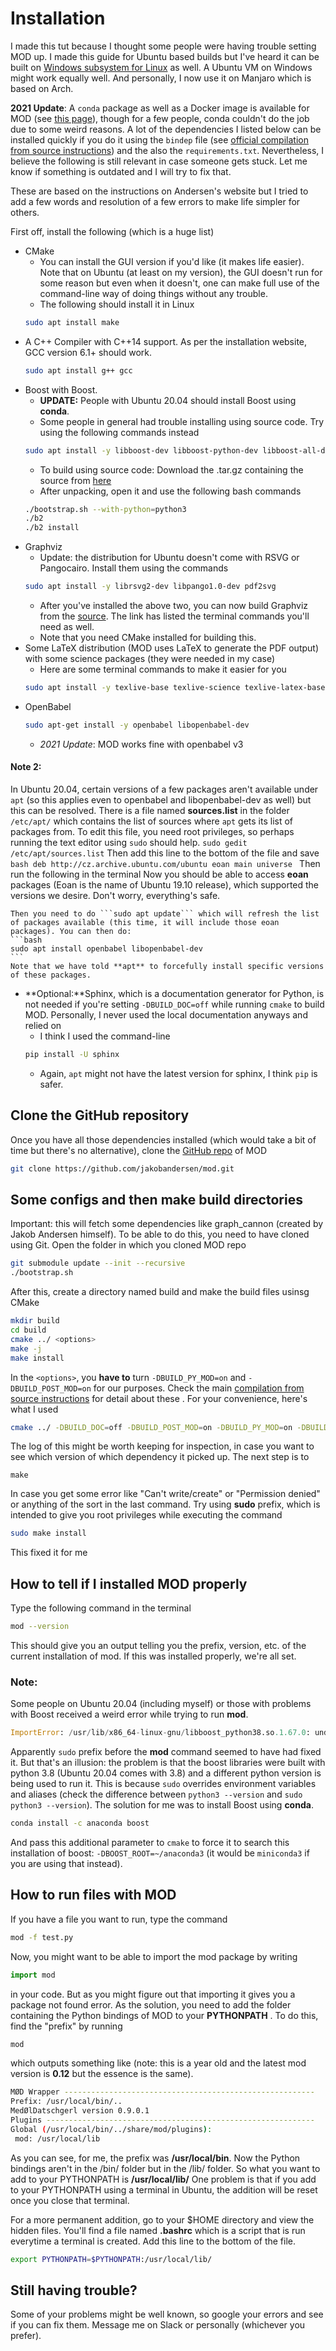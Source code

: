# Installation
I made this tut because I thought some people were having trouble setting MOD up. I made this guide for Ubuntu based builds but I've heard it can be built on [Windows subsystem for Linux](https://en.wikipedia.org/wiki/Windows_Subsystem_for_Linux) as well. A Ubuntu VM on Windows might work equally well. And personally, I now use it on Manjaro which is based on Arch.

**2021 Update**: A ```conda``` package as well as a Docker image is available for MOD (see [this page](http://jakobandersen.github.io/mod/installation.html)), though for a few people, conda couldn't do the job due to some weird reasons. A lot of the dependencies I listed below can be installed quickly if you do it using the ```bindep``` file (see [official compilation from source instructions](http://jakobandersen.github.io/mod/compiling.html)) and the also the ```requirements.txt```. Nevertheless, I believe the following is still relevant in case someone gets stuck. Let me know if something is outdated and I will try to fix that.

These are based on the instructions on Andersen's website but I tried to add a few words and resolution of a few errors to make life simpler for others.

First off, install the following (which is a huge list)
* CMake
    * You can install the GUI version if you'd like (it makes life easier). Note that on Ubuntu (at least on my version), the GUI doesn't run for some reason but even when it doesn't, one can make full use of the command-line way of doing things without any trouble.
    * The following should install it in Linux
    ```bash
    sudo apt install make
    ```
* A C++ Compiler with C++14 support. As per the installation website, GCC version 6.1+ should work.
    ```bash
    sudo apt install g++ gcc
    ```
* Boost with Boost.
    * **UPDATE:** People with Ubuntu 20.04 should install Boost using **conda**.
    * Some people in general had trouble installing using source code. Try using the following commands instead
    ```bash
    sudo apt install -y libboost-dev libboost-python-dev libboost-all-dev
    ```
    * To build using source code: Download the .tar.gz containing the source from [here](https://www.boost.org/)
    * After unpacking, open it and use the following bash commands
    ```bash
    ./bootstrap.sh --with-python=python3
    ./b2
    ./b2 install
    ```
* Graphviz
    * Update: the distribution for Ubuntu doesn't come with RSVG or Pangocairo. Install them using the commands
    ```bash
    sudo apt install -y librsvg2-dev libpango1.0-dev pdf2svg
    ```
    * After you've installed the above two, you can now build Graphviz from the [source](https://graphviz.gitlab.io/_pages/Download/Download_source.html). The link has listed the terminal commands you'll need as well.
    * Note that you need CMake installed for building this.
* Some LaTeX distribution (MOD uses LaTeX to generate the PDF output) with some science packages (they were needed in my case)
    * Here are some terminal commands to make it easier for you
    ```bash
    sudo apt install -y texlive-base texlive-science texlive-latex-base texlive-latex-extra
    ```
* OpenBabel
    ```bash
    sudo apt-get install -y openbabel libopenbabel-dev
    ```
    * *2021 Update*: MOD works fine with openbabel v3
#### Note 2:
In Ubuntu 20.04, certain versions of a few packages aren't available under ```apt``` (so this applies even to openbabel and libopenbabel-dev as well) but this can be resolved. There is a file named **sources.list** in the folder ```/etc/apt/``` which contains the list of sources where ```apt``` gets its list of packages from. To edit this file, you need root privileges, so perhaps running the text editor using ```sudo``` should help.
    ```sudo gedit /etc/apt/sources.list```
    Then add this line to the bottom of the file and save
    ```bash
    deb http://cz.archive.ubuntu.com/ubuntu eoan main universe
    ```
    Then run the following in the terminal
    Now you should be able to access **eoan** packages (Eoan is the name of Ubuntu 19.10 release), which supported the versions we desire. Don't worry, everything's safe.

    Then you need to do ```sudo apt update``` which will refresh the list of packages available (this time, it will include those eoan packages). You can then do:
    ```bash
    sudo apt install openbabel libopenbabel-dev
    ```
    Note that we have told **apt** to forcefully install specific versions of these packages.
* **Optional:**Sphinx, which is a documentation generator for Python, is not needed if you're setting ```-DBUILD_DOC=off``` while running ```cmake``` to build MOD. Personally, I never used the local documentation anyways and relied on 
    * I think I used the command-line
    ```bash
    pip install -U sphinx
    ```
    * Again, ```apt``` might not have the latest version for sphinx, I think ```pip``` is safer.


## Clone the GitHub repository
Once you have all those dependencies installed (which would take a bit of time but there's no alternative), clone the [GitHub repo](https://github.com/jakobandersen/mod) of MOD

```bash
git clone https://github.com/jakobandersen/mod.git
```
## Some configs and then make build directories
Important: this will fetch some dependencies like graph_cannon (created by Jakob Andersen himself). To be able to do this, you need to have cloned using Git. Open the folder in which you cloned MOD repo 
```bash
git submodule update --init --recursive
./bootstrap.sh
```

After this, create a directory named build and make the build files usinsg CMake
```bash
mkdir build
cd build
cmake ../ <options>
make -j 
make install
```
In the ```<options>```, you **have to** turn ```-DBUILD_PY_MOD=on``` and ```-DBUILD_POST_MOD=on``` for our purposes. Check the main [compilation from source instructions](http://jakobandersen.github.io/mod/compiling.html) for detail about these . For your convenience, here's what I used

```bash
cmake ../ -DBUILD_DOC=off -DBUILD_POST_MOD=on -DBUILD_PY_MOD=on -DBUILD_TESTING_SANITIZERS=on -DENABLE_SYMBOL_HIDING=on -DENABLE_DEP_SYMBOL_HIDING=on -DENABLE_IPO=on -DUSE_NESTED_GRAPH_CANON=on -DWITH_OPENBABEL=on
```
The log of this might be worth keeping for inspection, in case you want to see which version of which dependency it picked up. The next step is to
```
make
```
In case you get some error like "Can't write/create" or "Permission denied" or anything of the sort in the last command. Try using **sudo** prefix, which is intended to give you root privileges while executing the command

```bash
sudo make install
```
This fixed it for me
## How to tell if I installed MOD properly
Type the following command in the terminal
```bash
mod --version
```
This should give you an output telling you the prefix, version, etc. of the current installation of mod. If this was installed properly, we're all set.
### **Note**:
Some people on Ubuntu 20.04 (including myself) or those with problems with Boost received a weird error while trying to run **mod**.
```python
ImportError: /usr/lib/x86_64-linux-gnu/libboost_python38.so.1.67.0: undefined symbol: _Py_tracemalloc_config
```
Apparently ```sudo``` prefix before the **mod** command seemed to have had fixed it. But that's an illusion: the problem is that the boost libraries were built with python 3.8 (Ubuntu 20.04 comes with 3.8) and a different python version is being used to run it. This is because ```sudo``` overrides environment variables and aliases (check the difference between ```python3 --version``` and ```sudo python3 --version```). The solution for me was to install Boost using **conda**.

```bash
conda install -c anaconda boost
```
And pass this additional parameter to ```cmake``` to force it to search this installation of boost: ```-DBOOST_ROOT=~/anaconda3``` (it would be ```miniconda3``` if you are using that instead).

## How to run files with MOD
If you have a file you want to run, type the command
```bash
mod -f test.py 
```

Now, you might want to be able to import the mod package by writing
```python
import mod
```
in your code. But as you might figure out that importing it gives you a package not found error. As the solution, you need to add the folder containing the Python bindings of MOD to your **PYTHONPATH**
. To do this, find the "prefix" by running 
```bash
mod
```
which outputs something like (note: this is a year old and the latest mod version is **0.12** but the essence is the same).
```bash
MØD Wrapper --------------------------------------------------------
Prefix: /usr/local/bin/..
MedØlDatschgerl version 0.9.0.1
Plugins ------------------------------------------------------------
Global (/usr/local/bin/../share/mod/plugins):
 mod: /usr/local/lib
```
As you can see, for me, the prefix was **/usr/local/bin**. Now the Python bindings aren't in the /bin/ folder but in the /lib/ folder.
So what you want to add to your PYTHONPATH is **/usr/local/lib/**
One problem is that if you add to your PYTHONPATH using a terminal in Ubuntu, the addition will be reset once you close that terminal.

For a more permanent addition, go to your $HOME directory and view the hidden files. You'll find a file named **.bashrc** which is a script that is run everytime a terminal is created. Add this line to the bottom of the file.
```bash
export PYTHONPATH=$PYTHONPATH:/usr/local/lib/
```
## Still having trouble?
Some of your problems might be well known, so google your errors and see if you can fix them. Message me on Slack or personally (whichever you prefer).